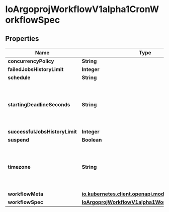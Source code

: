 

# IoArgoprojWorkflowV1alpha1CronWorkflowSpec


## Properties

Name | Type | Description | Notes
------------ | ------------- | ------------- | -------------
**concurrencyPolicy** | **String** |  |  [optional]
**failedJobsHistoryLimit** | **Integer** |  |  [optional]
**schedule** | **String** |  |  [optional]
**startingDeadlineSeconds** | **String** | StartingDeadlineSeconds is the K8s-style deadline that will limit the time a CronWorkflow will be run after its original scheduled time if it is missed. |  [optional]
**successfulJobsHistoryLimit** | **Integer** |  |  [optional]
**suspend** | **Boolean** |  |  [optional]
**timezone** | **String** | Timezone is the timezone against which the cron schedule will be calculated, e.g. \&quot;Asia/Tokyo\&quot;. Default is machine&#39;s local time. |  [optional]
**workflowMeta** | [**io.kubernetes.client.openapi.models.V1ObjectMeta**](io.kubernetes.client.openapi.models.V1ObjectMeta.md) |  |  [optional]
**workflowSpec** | [**IoArgoprojWorkflowV1alpha1WorkflowSpec**](IoArgoprojWorkflowV1alpha1WorkflowSpec.md) |  |  [optional]



